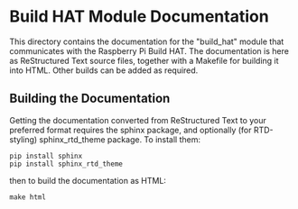 Build HAT Module Documentation
==============================

This directory contains the documentation for the "build_hat" module
that communicates with the Raspberry Pi Build HAT.  The documentation
is here as ReStructured Text source files, together with a Makefile
for building it into HTML.  Other builds can be added as required.

Building the Documentation
--------------------------

Getting the documentation converted from ReStructured Text to your
preferred format requires the sphinx package, and optionally (for
RTD-styling) sphinx\_rtd\_theme package.  To install them:

    pip install sphinx
    pip install sphinx_rtd_theme

then to build the documentation as HTML:

    make html
